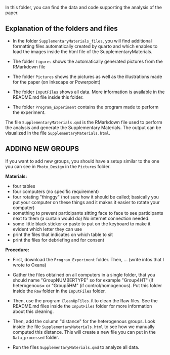In this folder, you can find the data and code supporting the analysis of the paper. 

## Explanation of the folders and files

 - In the folder `SupplementaryMaterials_files`, you will find additional formatting files automatically created by quarto and which enables to load the images inside the html file of the SupplementaryMaterials.
 
 - The folder `figures` shows the automatically generated pictures from the RMarkdown file

 - The folder `Pictures` shows the pictures as well as the illustrations made for the paper (on Inkscape or Powerpoint)

 - The folder `InputFiles` shows all data. More information is available in the README.md file inside this folder.

 - The folder `Program_Experiment` contains the program made to perform the experiment.

The file `SupplementaryMaterials.qmd` is the RMarkdown file used to perform the analysis and generate the Supplementary Materials. The output can be visualized in the file `SupplementaryMaterials.html`.


## ADDING NEW GROUPS

If you want to add new groups, you should have a setup similar to the one you can see in `Photo_Design` in the `Pictures` folder. 

**Materials:**
- four tables
- four computers (no specific requirement)
- four rotating "thinggy" (not sure how it should be called; basically you put your computer on these things and it makes it easier to rotate your computer)
- something to prevent participants sitting face to face to see participants next to them (a curtain would do)
No internet connection needed.
- some little black sticker or paste to put on the keyboard to make it evident which letter they can use
- print the files that indicates on which table to sit
- print the files for debriefing and for consent

**Procedure:**
- First, download the `Program_Experiment` folder. Then, ... (write infos that I wrote to Oxana)

- Gather the files obtained on all computers in a single folder, that you should name "GroupNUMBERTYPE" so for example "Group4HT" (if heterogenous= or "Group5HM" (if control/homogenous). Put this folder inside the `Raw` folder in the `InputFiles` folder.

- Then, use the program `CleanUpFiles.R` to clean the Raw files. See the README.md files inside the `InputFiles` folder for more information about this cleaning.

- Then, add the column "distance" for the heterogenous groups. Look inside the file `SupplementaryMaterials.html` to see how we manually computed this distance. This will create a new file you can put in the `Data_processed` folder.

- Run the files `SupplementaryMaterials.qmd` to analyze all data.